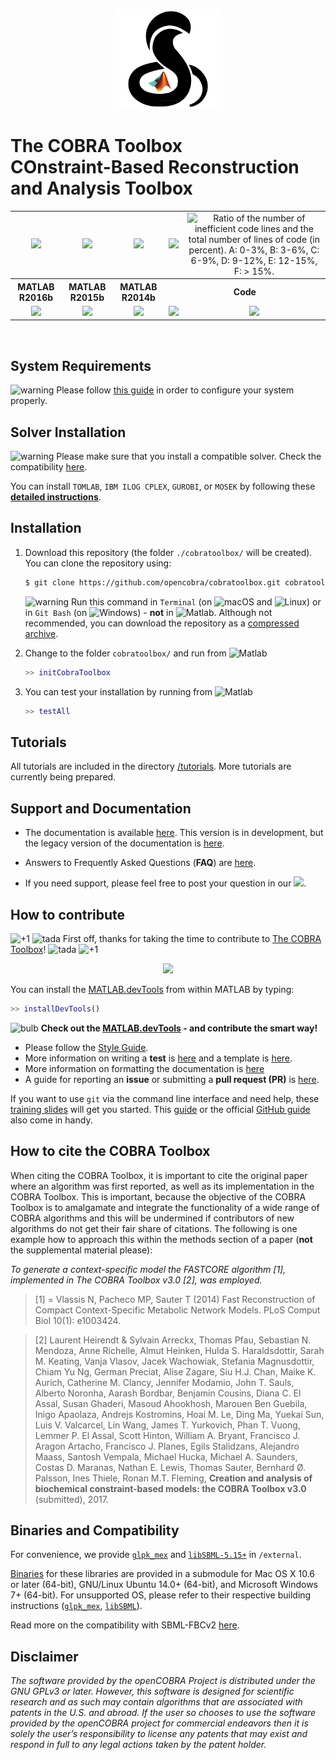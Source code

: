 <p align="center">
  <img class="readme_logo" src="docs/source/_static/images/logos/logo.png" height="160px"/>
</p>

The COBRA Toolbox <br> COnstraint-Based Reconstruction and Analysis Toolbox
=======================================================================

<table>
  <tr>
    <td><div align="center"><a href="https://opencobra.github.io/cobratoolbox/latest"><img src="https://img.shields.io/badge/COBRA-docs-blue.svg?maxAge=0"></a></div></td>
    <td><div align="center"><a href="https://groups.google.com/forum/#!forum/cobra-toolbox"><img src="https://img.shields.io/badge/COBRA-forum-blue.svg?maxAge=0"></a></div></td>
    <td><div align="center"><a href="https://github.com/opencobra/cobratoolbox/tree/master/tutorials"><img src="https://img.shields.io/badge/COBRA-tutorials-blue.svg?maxAge=0"></div></td>
    <td><div align="center"><a href="https://codecov.io/gh/opencobra/cobratoolbox/branch/master"><img src="https://codecov.io/gh/opencobra/cobratoolbox/branch/master/graph/badge.svg?maxAge=0"></a></div></td>
    <td><div align="center"><img src="https://prince.lcsb.uni.lu/jenkins/userContent/codegrade.svg?maxAge=0" alt="Ratio of the number of inefficient code lines and the total number of lines of code (in percent). A: 0-3%, B: 3-6%, C: 6-9%, D: 9-12%, E: 12-15%, F: > 15%."></div></td>
  </tr>
  <tr>
    <th style="text-align:center">MATLAB R2016b</th>
    <th style="text-align:center">MATLAB R2015b</th>
    <th style="text-align:center">MATLAB R2014b</th>
    <th style="text-align:center" colspan="2">Code</th>
  </tr>
  <tr>
    <td><div align="center"><a href="https://prince.lcsb.uni.lu/jenkins/job/COBRAToolbox-branches-auto-linux/MATLAB_VER=R2016b/"><img src="https://prince.lcsb.uni.lu/jenkins/buildStatus/icon?job=COBRAToolbox-branches-auto-linux/MATLAB_VER=R2016b"></a></div></td>
    <td><div align="center"><a href="https://prince.lcsb.uni.lu/jenkins/job/COBRAToolbox-branches-auto-linux/MATLAB_VER=R2015b/"><img src="https://prince.lcsb.uni.lu/jenkins/buildStatus/icon?job=COBRAToolbox-branches-auto-linux/MATLAB_VER=R2015b"></a></div></td>
    <td><div align="center"><a href="https://prince.lcsb.uni.lu/jenkins/job/COBRAToolbox-branches-auto-linux/MATLAB_VER=R2014b/"><img src="https://prince.lcsb.uni.lu/jenkins/buildStatus/icon?job=COBRAToolbox-branches-auto-linux/MATLAB_VER=R2014b"></a></div></td>
    <td><div align="center"><img src="https://img.shields.io/badge/Windows-passing-brightgreen.svg?maxAge=0"></div></td>
    <td><div align="center"><img src="https://img.shields.io/badge/macOS-passing-brightgreen.svg?maxAge=0"></div></td>
  </tr>
</table>
<br>

System Requirements
-------------------

<img src="https://prince.lcsb.uni.lu/jenkins/userContent/warning.png" height="20px" alt="warning"> Please follow [this guide](https://opencobra.github.io/cobratoolbox/docs/requirements.html) in order to configure your system properly.

Solver Installation
-------------------

<img src="https://prince.lcsb.uni.lu/jenkins/userContent/warning.png" height="20px" alt="warning"> Please make sure that you install a compatible solver. Check the compatibility [here](https://opencobra.github.io/cobratoolbox/docs/compatibility.html).

You can install `TOMLAB`, `IBM ILOG CPLEX`, `GUROBI`, or `MOSEK` by following these **[detailed instructions](https://opencobra.github.io/cobratoolbox/docs/solvers.html)**.

Installation
------------

1. Download this repository (the folder `./cobratoolbox/` will be created). You can clone the repository using:
    ````bash
    $ git clone https://github.com/opencobra/cobratoolbox.git cobratoolbox
    ````
    <img src="https://prince.lcsb.uni.lu/jenkins/userContent/warning.png" height="20px" alt="warning"> Run this command in `Terminal` (on <img src="https://prince.lcsb.uni.lu/jenkins/userContent/apple.png" height="20px" alt="macOS"> and <img src="https://prince.lcsb.uni.lu/jenkins/userContent/linux.png" height="20px" alt="Linux">) or in `Git Bash` (on <img src="https://prince.lcsb.uni.lu/jenkins/userContent/windows.png" height="20px" alt="Windows">) - **not** in <img src="https://prince.lcsb.uni.lu/jenkins/userContent/matlab.png" height="20px" alt="Matlab">. Although not recommended, you can download the repository as a [compressed archive](https://github.com/opencobra/cobratoolbox/archive/master.zip).

2. Change to the folder `cobratoolbox/` and run from <img src="https://prince.lcsb.uni.lu/jenkins/userContent/matlab.png" height="20px" alt="Matlab">
    ````Matlab
    >> initCobraToolbox
    ````

3. You can test your installation by running from <img src="https://prince.lcsb.uni.lu/jenkins/userContent/matlab.png" height="20px" alt="Matlab">
    ````Matlab
    >> testAll
    ````

Tutorials
---------

All tutorials are included in the directory [/tutorials](https://github.com/opencobra/cobratoolbox/tree/master/tutorials). More tutorials are currently being prepared.

Support and Documentation
-------------------------

- The documentation is available [here](http://opencobra.github.io/cobratoolbox). This version is in development, but the legacy version of the documentation is  [here](http://opencobra.github.io/cobratoolbox/deprecated/docs/index.html).

- Answers to Frequently Asked Questions (**FAQ**) are [here](https://opencobra.github.io/cobratoolbox/docs/FAQ.html).

- If you need support, please feel free to post your question in our <a href="https://groups.google.com/forum/#!forum/cobra-toolbox"><img src="https://img.shields.io/badge/COBRA-forum-blue.svg"></a>.

How to contribute
-----------------

<img src="https://prince.lcsb.uni.lu/jenkins/userContent/thumbsUP.png" height="20px" alt="+1">  <img src="https://prince.lcsb.uni.lu/jenkins/userContent/tada.png" height="20px" alt="tada"> First off, thanks for taking the time to contribute to [The COBRA Toolbox](https://github.com/opencobra/cobratoolbox)! <img src="https://prince.lcsb.uni.lu/jenkins/userContent/tada.png" height="20px" alt="tada"> <img src="https://prince.lcsb.uni.lu/jenkins/userContent/thumbsUP.png" height="20px" alt="+1">

<p align="center">
<img src="https://raw.githubusercontent.com/opencobra/MATLAB.devTools/develop/assets/devTools_logo.png" height="120px"/>
</p>

You can install the [MATLAB.devTools](https://github.com/opencobra/MATLAB.devTools) from within MATLAB by typing:
```Matlab
>> installDevTools()
```

<img src="https://prince.lcsb.uni.lu/jenkins/userContent/bulb.png" height="20px" alt="bulb"> **Check out the [MATLAB.devTools](https://github.com/opencobra/MATLAB.devTools) - and contribute the smart way!**

- Please follow the [Style Guide](https://opencobra.github.io/cobratoolbox/docs/styleGuide.html).
- More information on writing a **test** is [here](https://opencobra.github.io/cobratoolbox/docs/testGuide.html) and a template is [here](https://opencobra.github.io/cobratoolbox/docs/testTemplate.html).
- More information on formatting the documentation is [here](https://opencobra.github.io/cobratoolbox/docs/documentationGuide.html)
- A guide for reporting an **issue** or submitting a **pull request (PR)** is [here](https://opencobra.github.io/cobratoolbox/docs/issueGuide.html).

If you want to use `git` via the command line interface and need help, these [training slides](https://uni-lu.github.io/slides/) will get you started. This [guide](https://www.digitalocean.com/community/tutorials/how-to-create-a-pull-request-on-github) or the official [GitHub guide](https://help.github.com/articles/creating-a-pull-request/) also come in handy.

How to cite the COBRA Toolbox
-----------------------------

When citing the COBRA Toolbox, it is important to cite the original paper where an algorithm was first reported, as well as its implementation in the COBRA Toolbox. This is important, because the objective of the COBRA Toolbox is to amalgamate and integrate the functionality of a wide range of COBRA algorithms and this will be undermined if contributors of new algorithms do not get their fair share of citations. The following is one example how to approach this within the methods section of a paper (**not** the supplemental material please):

*To generate a context-specific model the FASTCORE algorithm [1], implemented in The COBRA Toolbox v3.0 [2], was employed.*

> [1] = Vlassis N, Pacheco MP, Sauter T (2014) Fast Reconstruction of Compact Context-Specific Metabolic Network Models. PLoS Comput Biol 10(1): e1003424.
>

> [2] Laurent Heirendt & Sylvain Arreckx, Thomas Pfau, Sebastian N. Mendoza, Anne Richelle, Almut Heinken, Hulda S. Haraldsdottir, Sarah M. Keating, Vanja Vlasov, Jacek Wachowiak, Stefania Magnusdottir, Chiam Yu Ng, German Preciat, Alise Zagare, Siu H.J. Chan, Maike K. Aurich, Catherine M. Clancy, Jennifer Modamio, John T. Sauls, Alberto Noronha, Aarash Bordbar, Benjamin Cousins, Diana C. El Assal, Susan Ghaderi, Masoud Ahookhosh, Marouen Ben Guebila, Inigo Apaolaza, Andrejs Kostromins, Hoai M. Le, Ding Ma, Yuekai Sun, Luis V. Valcarcel, Lin Wang, James T. Yurkovich, Phan T. Vuong, Lemmer P. El Assal, Scott Hinton, William A. Bryant, Francisco J. Aragon Artacho, Francisco J. Planes, Egils Stalidzans, Alejandro Maass, Santosh Vempala, Michael Hucka, Michael A. Saunders, Costas D. Maranas, Nathan E. Lewis, Thomas Sauter, Bernhard Ø. Palsson, Ines Thiele, Ronan M.T. Fleming, **Creation and analysis of biochemical constraint-based models: the COBRA Toolbox v3.0** (submitted), 2017.
>

Binaries and Compatibility
---------------------------

For convenience, we provide [`glpk_mex`](https://github.com/blegat/glpkmex) and [`libSBML-5.15+`](http://sbml.org/Software/libSBML) in `/external`.

[Binaries](https://github.com/opencobra/COBRA.binary) for these libraries are provided in a submodule for Mac OS X 10.6 or later (64-bit), GNU/Linux Ubuntu 14.0+ (64-bit), and Microsoft Windows 7+ (64-bit).
For unsupported OS, please refer to their respective building instructions ([`glpk_mex`](https://github.com/blegat/glpkmex#instructions-for-compiling-from-source), [`libSBML`](http://sbml.org/Software/libSBML/5.13.0/docs//cpp-api/libsbml-installation.html)).

Read more on the compatibility with SBML-FBCv2 [here](https://opencobra.github.io/cobratoolbox/docs/notes.html).

Disclaimer
----------

*The software provided by the openCOBRA Project is distributed under the GNU GPLv3 or later.  However, this software is designed for scientific research and as such may contain algorithms that are associated with patents in the U.S. and abroad.  If the user so chooses to use the software provided by the openCOBRA project for commercial endeavors then it is solely the user’s responsibility to license any patents that may exist and respond in full to any legal actions taken by the patent holder.*
